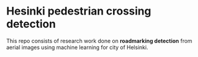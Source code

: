 # Hesinki pedestrian crossing detection

This repo consists of research work done on **roadmarking detection** from aerial images using machine learning for city of Helsinki.

